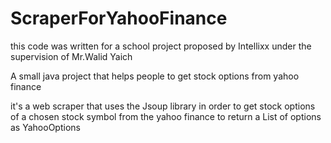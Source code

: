 # ScraperForYahooFinance
this code was written for a school project proposed by Intellixx under the supervision of Mr.Walid Yaich

A small java project that helps people to get stock options from yahoo finance 

it's a web scraper that uses the Jsoup library in order to get stock options of a chosen stock symbol from the yahoo finance to return a List of options as YahooOptions 

